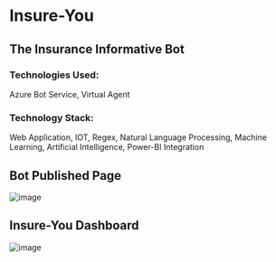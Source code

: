 # Insure-You
## The Insurance Informative Bot
### Technologies Used:
  Azure Bot Service, Virtual Agent
### Technology Stack:
  Web Application, IOT, Regex, Natural Language Processing, Machine Learning, Artificial Intelligence, Power-BI Integration


## Bot Published Page

![image](https://user-images.githubusercontent.com/59086665/177010098-cdcac468-ffc7-4d81-8856-9fbf6b1c0cfd.png)


## Insure-You Dashboard

![image](https://user-images.githubusercontent.com/59086665/177015351-d1b0e2ff-0b18-4552-88e3-0b354ca2a5b3.png)



